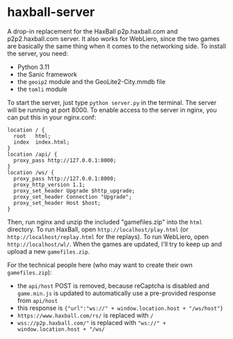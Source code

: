 # haxball-server
A drop-in replacement for the HaxBall p2p.haxball.com and p2p2.haxball.com server. It also works for WebLiero, since the two games are basically the same thing when it comes to the networking side.
To install the server, you need:
* Python 3.11
* the Sanic framework
* the `geoip2` module and the GeoLite2-City.mmdb file
* the `tomli` module

To start the server, just type `python server.py` in the terminal.
The server will be running at port 8000.
To enable access to the server in nginx, you can put this in your nginx.conf:
```
location / {
  root   html;
  index  index.html;
}
location /api/ {
  proxy_pass http://127.0.0.1:8000;
}
location /ws/ {
  proxy_pass http://127.0.0.1:8000;
  proxy_http_version 1.1;
  proxy_set_header Upgrade $http_upgrade;
  proxy_set_header Connection "Upgrade";
  proxy_set_header Host $host;
}
```
Then, run nginx and unzip the included "gamefiles.zip" into the `html` directory.
To run HaxBall, open `http://localhost/play.html` (or `http://localhost/replay.html` for the replays).
To run WebLiero, open `http://localhost/wl/`.
When the games are updated, I'll try to keep up and upload a new `gamefiles.zip`.

For the technical people here (who may want to create their own `gamefiles.zip`):
* the `api/host` POST is removed, because reCaptcha is disabled and `game.min.js` is updated to automatically use a pre-provided response from `api/host`
* this response is `{"url":"ws://" + window.location.host + "/ws/host"}`
* `https://www.haxball.com/rs/` is replaced with `/`
* `wss://p2p.haxball.com/"` is replaced with `"ws://" + window.location.host + "/ws/`
